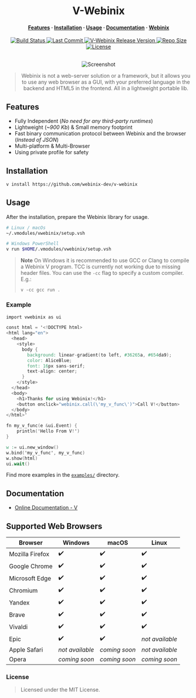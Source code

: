 <div align="center">

# V-Webinix

<h4 align="center">
  <a href="#features">Features</a>
  ·
  <a href="#installation">Installation</a>
  ·
  <a href="#usage">Usage</a>
  ·
  <a href="#documentation">Documentation</a>
  ·
  <a href="https://github.com/webinix-dev/webinix">Webinix</a>
</h4>

<div>
  <a href="https://github.com/webinix-dev/v-webinix/actions?query=branch%3Amain">
    <img
      alt="Build Status"
      src="https://img.shields.io/github/actions/workflow/status/webinix-dev/v-webinix/ci.yml?branch=main&style=for-the-badge&logo=V&labelColor=414868&logoColor=C0CAF5"
    >
  </a>
  <a href="https://github.com/webinix-dev/v-webinix/pulse">
    <img
      alt="Last Commit"
      src="https://img.shields.io/github/last-commit/webinix-dev/v-webinix?style=for-the-badge&logo=github&logoColor=C0CAF5&labelColor=414868"
    />
  </a>
  <a href="https://github.com/webinix-dev/v-webinix/releases/latest">
    <img
      alt="V-Webinix Release Version"
      src="https://img.shields.io/github/v/release/webinix-dev/v-webinix?style=for-the-badge&logo=webtrees&logoColor=C0CAF5&labelColor=414868&color=7664C6"
    >
  </a>
  <a href="https://github.com/webinix-dev/v-webinix">
    <img
      alt="Repo Size"
      src="https://img.shields.io/github/repo-size/webinix-dev/v-webinix?style=for-the-badge&label=SIZE&logo=git&logoColor=C0CAF5&labelColor=414868&color=8c73cc"
    >
  </a>
  <a href="https://github.com/webinix-dev/v-webinix/blob/main/LICENSE">
    <img
      alt="License"
      src="https://img.shields.io/github/license/webinix-dev/v-webinix?style=for-the-badge&amp&logo=opensourcehardware&label=License&logoColor=C0CAF5&labelColor=414868"
    >
  </a>
</div>

<br>

![Screenshot](https://github.com/webinix-dev/webinix/assets/34311583/57992ef1-4f7f-4d60-8045-7b07df4088c6)

> Webinix is not a web-server solution or a framework, but it allows you to use any web browser as a GUI, with your preferred language in the backend and HTML5 in the frontend. All in a lightweight portable lib.


</div>

## Features

- Fully Independent (*No need for any third-party runtimes*)
- Lightweight (*~900 Kb*) & Small memory footprint
- Fast binary communication protocol between Webinix and the browser (*Instead of JSON*)
- Multi-platform & Multi-Browser
- Using private profile for safety

## Installation

```sh
v install https://github.com/webinix-dev/v-webinix
```

## Usage

After the installation, prepare the Webinix library for usage.

```sh
# Linux / macOs
~/.vmodules/vwebinix/setup.vsh

# Windows PowerShell
v run $HOME/.vmodules/vwebinix/setup.vsh
```

> **Note**
> On Windows it is recommended to use GCC or Clang to compile a Webinix V program. TCC is currently not working due to missing header files.
> You can use the `-cc` flag to specify a custom compiler. E.g.:
>
> ```
> v -cc gcc run .
> ```

### Example

```v
import vwebinix as ui

const html = '<!DOCTYPE html>
<html lang="en">
  <head>
    <style>
      body {
        background: linear-gradient(to left, #36265a, #654da9);
        color: AliceBlue;
        font: 16px sans-serif;
        text-align: center;
      }
    </style>
  </head>
  <body>
    <h1>Thanks for using Webinix!</h1>
    <button onclick="webinix.call(\'my_v_func\')">Call V!</button>
  </body>
</html>'

fn my_v_func(e &ui.Event) {
	println('Hello From V!')
}

w := ui.new_window()
w.bind('my_v_func', my_v_func)
w.show(html)
ui.wait()
```

Find more examples in the [`examples/`](https://github.com/webinix-dev/v-webinix/tree/main/examples) directory.

## Documentation

- [Online Documentation - V](https://webinix.me/docs/2.4.0/#/v_api)

## Supported Web Browsers

| Browser | Windows | macOS | Linux |
| ------ | ------ | ------ | ------ |
| Mozilla Firefox | ✔️ | ✔️ | ✔️ |
| Google Chrome | ✔️ | ✔️ | ✔️ |
| Microsoft Edge | ✔️ | ✔️ | ✔️ |
| Chromium | ✔️ | ✔️ | ✔️ |
| Yandex | ✔️ | ✔️ | ✔️ |
| Brave | ✔️ | ✔️ | ✔️ |
| Vivaldi | ✔️ | ✔️ | ✔️ |
| Epic | ✔️ | ✔️ | *not available* |
| Apple Safari | *not available* | *coming soon* | *not available* |
| Opera | *coming soon* | *coming soon* | *coming soon* |

### License

> Licensed under the MIT License.
